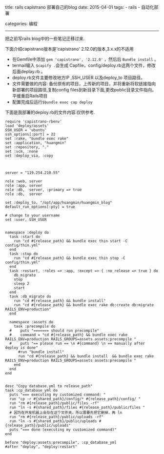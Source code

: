 title: rails capistrano 部署自己的blog
date: 2015-04-01
tags: 
    - rails
    - 自动化部署

categories: 编程

---
把之前写rails blog中的一些笔记迁移过来.
<!--more-->  
下面介绍capistrano版本是'capistrano' 2.12.0的版本,3.x.x的不适用

- 在Gemfile中添加 `gem 'capistrano', '2.12.0'` ，然后后 `Bundle install` 。
- termail输入 `$capify .`会生成 Capfile，config/deploy.rb这两个文件，修改后面deplay.rb 。
- deploy.rb文件主要修改地方IP ,SSH_USER 以及deploy_to 项目路径。
- 文件需要做的内容: 备份原有的项目，上传新的项目，并将重新将软链接指向新部署的项目路径,复制config files到新目录下面,更改public目录文件指向。平缓重启Rails项目
- 配置完成后运行`$bundle exec cap deploy`

下面是我部署的deploy.rb的文件内容.仅供参考.

```
require 'capistrano-rbenv'
load 'deploy/assets'
SSH_USER = 'ubuntu'
ssh_options[:port] = 22
set :rake, "bundle exec rake"
set :application, "huangmin"
set :repository, "."
set :scm, :none
set :deploy_via, :copy



server = "119.254.210.55"

role :web, server
role :app, server
role :db,  server, :primary => true
role :db,  server

set :deploy_to, "/opt/app/huangmin/huangmin_blog"
default_run_options[:pty] = true

# change to your username
set :user, SSH_USER


namespace :deploy do
  task :start do
    run "cd #{release_path} && bundle exec thin start -C config/thin.yml"
  end
  task :stop do
    run "cd #{release_path} && bundle exec thin stop -C config/thin.yml"
  end
  task :restart, :roles => :app, :except => { :no_release => true } do
    db_migrate
    stop
    sleep 2
    start
  end
  task :db_migrate do
    run "cd #{release_path} && bundle install"
    run "cd #{release_path} && bundle exec rake db:create db:migrate RAILS_ENV=production"
  end

  namespace :assets do
    task :precompile do
  #    puts "======= should run precompile"
  #    command = "cd #{release_path} && bundle exec rake RAILS_ENV=production RAILS_GROUPS=assets assets:precompile "
  #    puts "== please run == \n #{command} \n == manually after deploy is done"
      #run "bundle install"
      run "cd #{release_path} && bundle install  && bundle exec rake RAILS_ENV=production RAILS_GROUPS=assets assets:precompile "
    end
  end
end


desc "Copy database.yml to release_path"
task :cp_database_yml do
  puts "=== executing my customized command: "
  run "cp -r #{shared_path}/config/* #{release_path}/config/ "
  run "rm #{release_path}/public/files -rf"
  run "ln -s #{shared_path}/files #{release_path}/public/files "
  # 因为在开发机器上会存在这个文件夹，所以需要先把它删掉，再 ln
  run "rm #{release_path}/public/uploads -rf"
  run "ln -s #{shared_path}/public/uploads #{release_path}/public/uploads"
  puts "=== done (executing my customized command)"
end

before "deploy:assets:precompile", :cp_database_yml
#after "deploy", "deploy:restart"
```
